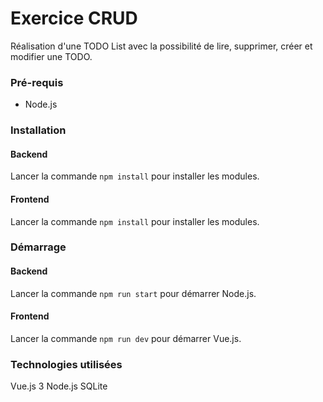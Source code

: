 # Exercice CRUD

Réalisation d'une TODO List avec la possibilité de lire, supprimer, créer et modifier une TODO.

### Pré-requis

- Node.js

### Installation

#### Backend
Lancer la commande ``npm install`` pour installer les modules.
#### Frontend
Lancer la commande ``npm install`` pour installer les modules.


### Démarrage

#### Backend
Lancer la commande ``npm run start`` pour démarrer Node.js.
#### Frontend
Lancer la commande ``npm run dev`` pour démarrer Vue.js.

### Technologies utilisées

Vue.js 3
Node.js
SQLite